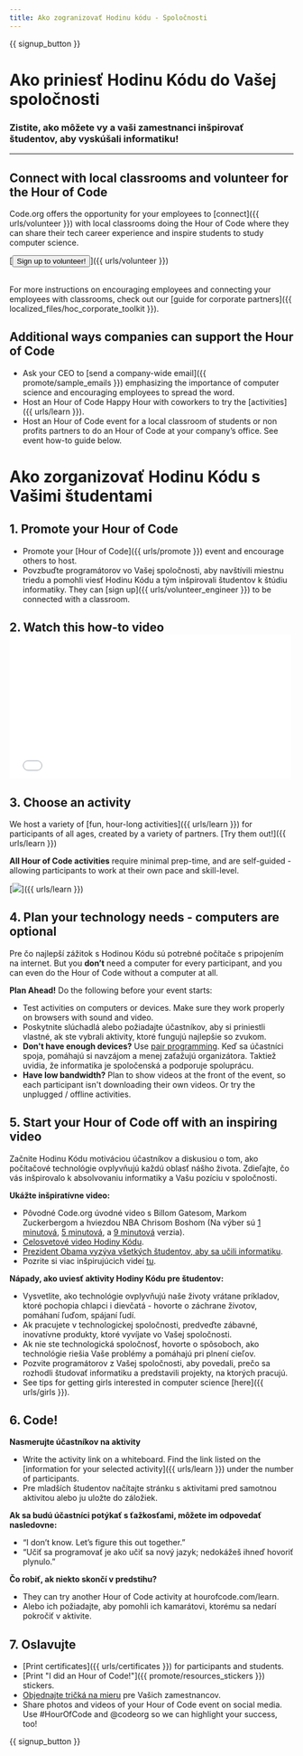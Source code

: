 ```yaml
---
title: Ako zogranizovať Hodinu kódu - Spoločnosti
---
```


{{ signup_button }}

# Ako priniesť Hodinu Kódu do Vašej spoločnosti
### Zistite, ako môžete vy a vaši zamestnanci inšpirovať študentov, aby vyskúšali informatiku!

***

## Connect with local classrooms and volunteer for the Hour of Code
Code.org offers the opportunity for your employees to [connect]({{ urls/volunteer }}) with local classrooms doing the Hour of Code where they can share their tech career experience and inspire students to study computer science.

[<button>Sign up to volunteer!</button>]({{ urls/volunteer }})
<br>
<br>

For more instructions on encouraging employees and connecting your employees with classrooms, check out our [guide for corporate partners]({{ localized_files/hoc_corporate_toolkit }}).

## Additional ways companies can support the Hour of Code

- Ask your CEO to [send a company-wide email]({{ promote/sample_emails }}) emphasizing the importance of computer science and encouraging employees to spread the word.
- Host an Hour of Code Happy Hour with coworkers to try the [activities]({{ urls/learn }}).
- Host an Hour of Code event for a local classroom of students or non profits partners to do an Hour of Code at your company’s office. See event how-to guide below.


# Ako zorganizovať Hodinu Kódu s Vašimi študentami

## 1. Promote your Hour of Code
- Promote your [Hour of Code]({{ urls/promote }}) event and encourage others to host.
- Povzbuďte programátorov vo Vašej spoločnosti, aby navštívili miestnu triedu a pomohli viesť Hodinu Kódu a tým inšpirovali študentov k štúdiu informatiky. They can [sign up]({{ urls/volunteer_engineer }}) to be connected with a classroom.

## 2. Watch this how-to video <iframe width="500" height="255" src="//www.youtube.com/embed/SrnvvWDm73k" frameborder="0" allowfullscreen mark="crwd-mark"></iframe>

## 3. Choose an activity
We host a variety of [fun, hour-long activities]({{ urls/learn }}) for participants of all ages, created by a variety of partners. [Try them out!]({{ urls/learn }})

**All Hour of Code activities** require minimal prep-time, and are self-guided - allowing participants to work at their own pace and skill-level.

[<img src="/images/fit-700/tutorials.png" />]({{ urls/learn }})

## 4. Plan your technology needs - computers are optional

Pre čo najlepší zážitok s Hodinou Kódu sú potrebné počítače s pripojením na internet. But you **don’t** need a computer for every participant, and you can even do the Hour of Code without a computer at all.

**Plan Ahead!** Do the following before your event starts:

- Test activities on computers or devices. Make sure they work properly on browsers with sound and video.
- Poskytnite slúchadlá alebo požiadajte účastníkov, aby si priniestli vlastné, ak ste vybrali aktivity, ktoré fungujú najlepšie so zvukom.
- **Don't have enough devices?** Use [pair programming](https://www.youtube.com/watch?v=vgkahOzFH2Q). Keď sa účastníci spoja, pomáhajú si navzájom a menej zaťažujú organizátora. Taktiež uvidia, že informatika je spoločenská a podporuje spoluprácu.
- **Have low bandwidth?** Plan to show videos at the front of the event, so each participant isn't downloading their own videos. Or try the unplugged / offline activities.

## 5.  Start your Hour of Code off with an inspiring video
Začnite Hodinu Kódu motiváciou účastníkov a diskusiou o tom, ako počítačové technológie ovplyvňujú každú oblasť nášho života. Zdieľajte, čo vás inšpirovalo k absolvovaniu informatiky a Vašu pozíciu v spoločnosti.

**Ukážte inšpiratívne video:**

- Pôvodné Code.org úvodné video s Billom Gatesom, Markom Zuckerbergom a hviezdou NBA Chrisom Boshom (Na výber sú [1 minutová](https://www.youtube.com/watch?v=qYZF6oIZtfc), [5 minutová](https://www.youtube.com/watch?v=nKIu9yen5nc), a [9 minutová](https://www.youtube.com/watch?v=dU1xS07N-FA) verzia).
- [Celosvetové video Hodiny Kódu](https://www.youtube.com/watch?v=KsOIlDT145A).
- [Prezident Obama vyzýva všetkých študentov, aby sa učili informatiku](https://www.youtube.com/watch?v=6XvmhE1J9PY).
- Pozrite si viac inšpirujúcich videí [tu](https://www.youtube.com/playlist?list=PLzdnOPI1iJNfpD8i4Sx7U0y2MccnrNZuP).

**Nápady, ako uviesť aktivity Hodiny Kódu pre študentov:**

- Vysvetlite, ako technológie ovplyvňujú naše životy vrátane príkladov, ktoré pochopia chlapci i dievčatá - hovorte o záchrane životov, pomáhaní ľuďom, spájaní ľudí.
- Ak pracujete v technologickej spoločnosti, predveďte zábavné, inovatívne produkty, ktoré vyvíjate vo Vašej spoločnosti.
- Ak nie ste technologická spoločnosť, hovorte o spôsoboch, ako technológie riešia Vaše problémy a pomáhajú pri plnení cieľov.
- Pozvite programátorov z Vašej spoločnosti, aby povedali, prečo sa rozhodli študovať informatiku a predstavili projekty, na ktorých pracujú.
- See tips for getting girls interested in computer science [here]({{ urls/girls }}).

## 6. Code!
**Nasmerujte účastníkov na aktivity**

- Write the activity link on a whiteboard. Find the link listed on the [information for your selected activity]({{ urls/learn }}) under the number of participants.
- Pre mladších študentov načítajte stránku s aktivitami pred samotnou aktivitou alebo ju uložte do záložiek.

**Ak sa budú účastníci potýkať s ťažkosťami, môžete im odpovedať nasledovne:**

- “I don’t know. Let’s figure this out together.”
- “Učiť sa programovať je ako učiť sa nový jazyk; nedokážeš ihneď hovoriť plynulo.”

**Čo robiť, ak niekto skončí v predstihu?**

- They can try another Hour of Code activity at hourofcode.com/learn.
- Alebo ich požiadajte, aby pomohli ich kamarátovi, ktorému sa nedarí pokročiť v aktivite.

## 7. Oslavujte

- [Print certificates]({{ urls/certificates }}) for participants and students.
- [Print "I did an Hour of Code!"]({{ promote/resources_stickers }}) stickers.
- [Objednajte tričká na mieru](http://blog.code.org/post/132608499493/hour-of-code-shirts-and-more) pre Vašich zamestnancov.
- Share photos and videos of your Hour of Code event on social media. Use #HourOfCode and @codeorg so we can highlight your success, too!

{{ signup_button }}

